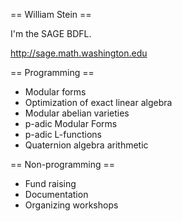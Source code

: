 == William Stein ==

I'm the SAGE BDFL.

http://sage.math.washington.edu


== Programming ==
 * Modular forms
 * Optimization of exact linear algebra
 * Modular abelian varieties
 * p-adic Modular Forms
 * p-adic L-functions
 * Quaternion algebra arithmetic

== Non-programming ==
 * Fund raising
 * Documentation
 * Organizing workshops
